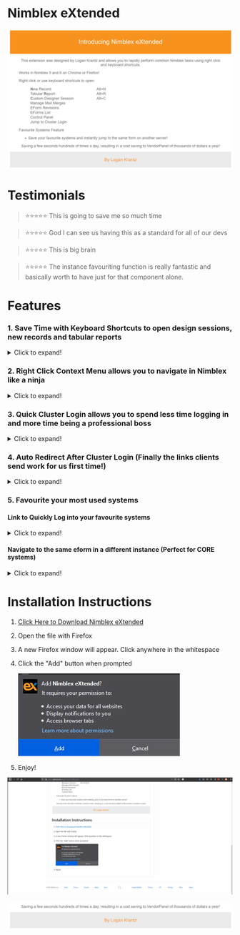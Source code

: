 [mylink]: <https://github.com/LoganTraceur/eXtended/raw/main/Versions/nimblex_extended-8.4-fx.xpi> "Install Nimblex Extended"

# Nimblex eXtended

![About Image](Photos/Nimblex%20eXtended%20About.png)

# Testimonials  
> ⭐⭐⭐⭐⭐ This is going to save me so much time

> ⭐⭐⭐⭐⭐ God I can see us having this as a standard for all of our devs

> ⭐⭐⭐⭐⭐ This is big brain

> ⭐⭐⭐⭐⭐ The instance favouriting function is really fantastic and basically worth to have just for that component alone.

# Features
### 1. Save Time with Keyboard Shortcuts to open design sessions, new records and tabular reports
<details>
  <summary>Click to expand!</summary>
      
![Keyboard Shortcuts](Photos/Keyboard%20Shortcuts.gif)
</details>

### 2. Right Click Context Menu allows you to navigate in Nimblex like a ninja
<details>
  <summary>Click to expand!</summary>
      
![Context Menu](Photos/Context%20Menu.gif)
</details>

### 3. Quick Cluster Login allows you to spend less time logging in and more time being a professional boss
<details>
  <summary>Click to expand!</summary>
      
![Cluster Login](Photos/Cluster%20Login.gif)
</details>

### 4. Auto Redirect After Cluster Login (Finally the links clients send work for us first time!)
<details>
  <summary>Click to expand!</summary>
      
![Auto Redirect](Photos/Auto%20Redirect.gif)
</details>

### 5. Favourite your most used systems
#### Link to Quickly Log into your favourite systems
<details>
  <summary>Click to expand!</summary>
      
![Quick Log In](Photos/Quick%20Log%20In.gif)
</details>

#### Navigate to the same eform in a different instance (Perfect for CORE systems)
<details>
  <summary>Click to expand!</summary>
      
![Same eform Different Instance](Photos/Same%20eform%20Different%20Instance.gif)
</details>

# Installation Instructions

1. [Click Here to Download Nimblex eXtended][mylink]
2. Open the file with Firefox
3. A new Firefox window will appear. Click anywhere in the whitespace
3. Click the "Add" button when prompted

      ![About Image](Photos/AddButton.png)
 
 4. Enjoy!
<p align="center">
  <img src="Photos/Install.gif" alt="Install Gif" width="800" />
</p>

![Footer Image](Photos/Nimblex%20eXtended%20Footer.png)
